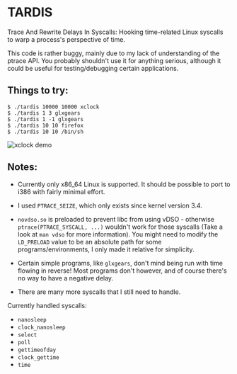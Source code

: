 # TARDIS

Trace And Rewrite Delays In Syscalls: Hooking time-related Linux syscalls to warp a process's perspective of time.

This code is rather buggy, mainly due to my lack of understanding of the ptrace API.
You probably shouldn't use it for anything serious, although it could be useful for
testing/debugging certain applications.

## Things to try:

```
$ ./tardis 10000 10000 xclock
$ ./tardis 1 3 glxgears
$ ./tardis 1 -1 glxgears
$ ./tardis 10 10 firefox
$ ./tardis 10 10 /bin/sh
```

![xclock demo](https://i.imgur.com/UnFYuLs.gif)

## Notes:

- Currently only x86_64 Linux is supported. It should be possible to port to i386 with fairly minimal effort.

- I used `PTRACE_SEIZE`, which only exists since kernel version 3.4.

- `novdso.so` is preloaded to prevent libc from using vDSO - otherwise `ptrace(PTRACE_SYSCALL, ...)`
wouldn't work for those syscalls (Take a look at `man vdso` for more information). You might need to
modify the `LD_PRELOAD` value to be an absolute path for some programs/environments, I only made it
relative for simplicity.

- Certain simple programs, like `glxgears`, don't mind being run with time flowing in reverse! Most programs don't however, and of course there's no way to have a negative delay.

- There are many more syscalls that I still need to handle.

Currently handled syscalls:

- `nanosleep`
- `clock_nanosleep`
- `select`
- `poll`
- `gettimeofday`
- `clock_gettime`
- `time`
